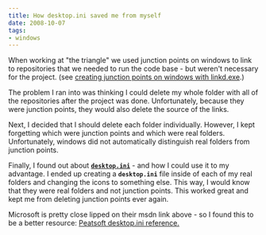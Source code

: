 ```yaml
---
title: How desktop.ini saved me from myself
date: 2008-10-07
tags:
- windows
---
```

When working at "the triangle" we used junction points on windows to link to repositories that we needed to run the code base - but weren't necessary for the project.  (see [creating junction points on windows with linkd.exe](http://support.microsoft.com/kb/205524).)

<!--more-->

The problem I ran into was thinking I could delete my whole folder with all of the repositories after the project was done.  Unfortunately, because they were junction points, they would also delete the source of the links.

Next, I decided that I should delete each folder individually.  However, I kept forgetting which were junction points and which were real folders.  Unfortunately, windows did not automatically distinguish real folders from junction points.

Finally, I found out about [**`desktop.ini`**](http://msdn.microsoft.com/en-us/library/cc144102(VS.85).aspx) - and how I could use it to my advantage.  I ended up creating a **`desktop.ini`** file inside of each of my real folders and changing the icons to something else.  This way, I would know that they were real folders and not junction points.  This worked great and kept me from deleting junction points ever again.

Microsoft is pretty close lipped on their msdn link above - so I found this to be a better resource: [Peatsoft desktop.ini reference.](http://www.xs4all.nl/~hwiegman/desktopini.html)
